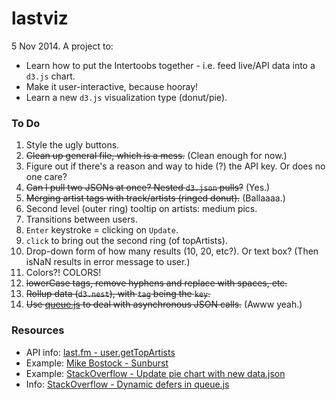 lastviz
=======

5 Nov 2014. A project to:
* Learn how to put the Intertoobs together - i.e. feed live/API data into a `d3.js` chart.
* Make it user-interactive, because hooray!
* Learn a new `d3.js` visualization type (donut/pie). 

### To Do
1. Style the ugly buttons.
2. ~~Clean up general file, which is a mess.~~ (Clean enough for now.)
3. Figure out if there's a reason and way to hide (?) the API key. Or does no one care?
4. ~~Can I pull two JSONs at once? Nested `d3.json` pulls?~~ (Yes.)
5. ~~Merging artist tags with track/artists (ringed donut).~~ (Ballaaaa.)
6. Second level (outer ring) tooltip on artists: medium pics.
7. Transitions between users.
8. `Enter` keystroke = clicking on `Update`. 
9. `click` to bring out the second ring (of topArtists).
10. Drop-down form of how many results (10, 20, etc?). Or text box? (Then isNaN results in error message to user.)
11. Colors?! COLORS!
12. ~~lowerCase tags, remove hyphens and replace with spaces, etc.~~
13. ~~Rollup data (`d3.nest`), with `tag` being the `key`.~~ 
14. ~~Use [queue.js](http://bl.ocks.org/mbostock/1696080) to deal with asynchronous JSON calls.~~ (Awww yeah.)


### Resources

* API info: [last.fm - user.getTopArtists](http://www.last.fm/api/show/user.getTopArtists)
* Example: [Mike Bostock - Sunburst](http://bl.ocks.org/mbostock/4063423)
* Example: [StackOverflow - Update pie chart with new data.json](https://stackoverflow.com/questions/19717519/update-d3-pie-chart-with-new-data-json)
* Info: [StackOverflow - Dynamic defers in queue.js](https://stackoverflow.com/questions/21687230/dynamically-change-the-number-of-defer-calls-in-queue-js)

